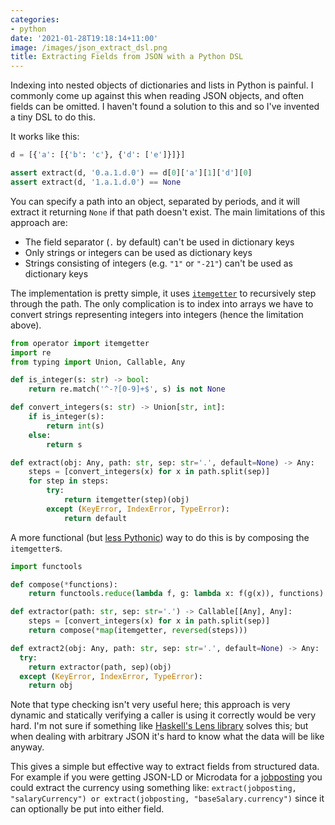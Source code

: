 ```yaml
---
categories:
- python
date: '2021-01-28T19:18:14+11:00'
image: /images/json_extract_dsl.png
title: Extracting Fields from JSON with a Python DSL
---
```


Indexing into nested objects of dictionaries and lists in Python is painful.
I commonly come up against this when reading JSON objects, and often fields can be omitted.
I haven't found a solution to this and so I've invented a tiny DSL to do this.

It works like this:

```python
d = [{'a': [{'b': 'c'}, {'d': ['e']}]}]

assert extract(d, '0.a.1.d.0') == d[0]['a'][1]['d'][0]
assert extract(d, '1.a.1.d.0') == None
```

You can specify a path into an object, separated by periods, and it will extract it returning `None` if that path doesn't exist.
The main limitations of this approach are:

* The field separator (`.` by default) can't be used in dictionary keys
* Only strings or integers can be used as dictionary keys
* Strings consisting of integers (e.g. `"1"` or `"-21"`) can't be used as dictionary keys

The implementation is pretty simple, it uses [`itemgetter`](https://docs.python.org/3/library/operator.html#operator.itemgetter) to recursively step through the path.
The only complication is to index into arrays we have to convert strings representing integers into integers (hence the limitation above).

```python
from operator import itemgetter
import re
from typing import Union, Callable, Any

def is_integer(s: str) -> bool:
    return re.match('^-?[0-9]+$', s) is not None

def convert_integers(s: str) -> Union[str, int]:
    if is_integer(s):
        return int(s)
    else:
        return s

def extract(obj: Any, path: str, sep: str='.', default=None) -> Any:
    steps = [convert_integers(x) for x in path.split(sep)]
    for step in steps:
        try:
            return itemgetter(step)(obj)
        except (KeyError, IndexError, TypeError):
            return default
```

A more functional (but [less Pythonic](/python-not-functional)) way to do this is by composing the `itemgetter`s.


```python
import functools

def compose(*functions):
    return functools.reduce(lambda f, g: lambda x: f(g(x)), functions)

def extractor(path: str, sep: str='.') -> Callable[[Any], Any]:
    steps = [convert_integers(x) for x in path.split(sep)]
    return compose(*map(itemgetter, reversed(steps)))

def extract2(obj: Any, path: str, sep: str='.', default=None) -> Any:
  try:
    return extractor(path, sep)(obj)
  except (KeyError, IndexError, TypeError):
    return obj
```

Note that type checking isn't very useful here; this approach is very dynamic and statically verifying a caller is using it correctly would be very hard.
I'm not sure if something like [Haskell's Lens library](https://github.com/ekmett/lens#lens-lenses-folds-and-traversals) solves this; but when dealing with arbitrary JSON it's hard to know what the data will be like anyway.

This gives a simple but effective way to extract fields from structured data.
For example if you were getting JSON-LD or Microdata for a [jobposting](/schema-jobposting) you could extract the currency using something like: `extract(jobposting, "salaryCurrency") or extract(jobposting, "baseSalary.currency")` since it can optionally be put into either field.
